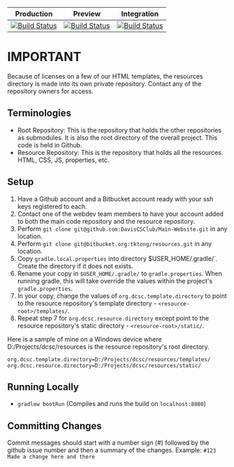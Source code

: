 | Production | Preview | Integration |
| ---------- | ------- | ----------- |
| [![Build Status](https://semaphoreci.com/api/v1/daviscsclub/main-website/branches/production/badge.svg)](https://semaphoreci.com/daviscsclub/main-website) | [![Build Status](https://semaphoreci.com/api/v1/daviscsclub/main-website/branches/preview/badge.svg)](https://semaphoreci.com/daviscsclub/main-website) | [![Build Status](https://semaphoreci.com/api/v1/daviscsclub/main-website/branches/integration/badge.svg)](https://semaphoreci.com/daviscsclub/main-website) |

# IMPORTANT

Because of licenses on a few of our HTML templates, the resources directory is made into its own private repository. Contact any of the repository owners for access.

## Terminologies
- Root Repository: This is the repository that holds the other repositories as submodules. It is also the root directory of the overall project. This code is held in Github. 
- Resource Repository: This is the repository that holds all the resources. HTML, CSS, JS, properties, etc.

## Setup
1. Have a Github account and a Bitbucket account ready with your ssh keys registered to each.
2. Contact one of the webdev team members to have your account added to both the main code repository and the resource repository.
3. Perform `git clone git@github.com:DavisCSClub/Main-Website.git` in any location.
4. Perform `git clone git@bitbucket.org:tktong/resources.git` in any location.
5. Copy `gradle.local.properties` into directory $USER_HOME/.gradle/`. Create the directory if it does not exists.
6. Rename your copy in `$USER_HOME/.gradle/` to `gradle.properties`. When running gradle, this will take override the values within the project's `gradle.properties`.
7. In your copy, change the values of `org.dcsc.template.directory` to point to the resource repository's template directory - `<resource-root>/templates/`.
8. Repeat step 7 for `org.dcsc.resource.directory` except point to the resource repository's static directory - `<resource-root>/static/`.

Here is a sample of mine on a Windows device where D:/Projects/dcsc/resources is the resource repository's root directory.
```
org.dcsc.template.directory=D:/Projects/dcsc/resources/templates/
org.dcsc.resource.directory=D:/Projects/dcsc/resources/static/
```

## Running Locally
- `gradlew bootRun` (Compiles and runs the build on `localhost:8080`)

## Committing Changes
Commit messages should start with a number sign (#) followed by the github issue number and then a summary of the changes. Example: `#123 Made a change here and there`
